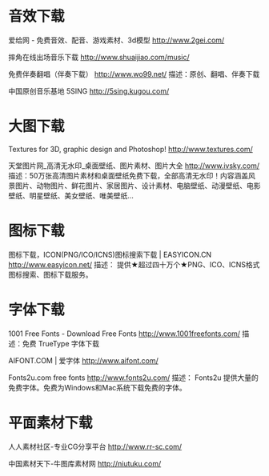# 音效下载

爱给网 - 免费音效、配音、游戏素材、3d模型
http://www.2gei.com/

摔角在线出场音乐下载
http://www.shuaijiao.com/music/

免费伴奏翻唱（伴奏下载） 
http://www.wo99.net/
描述：原创、翻唱、伴奏下载

中国原创音乐基地 5SING
http://5sing.kugou.com/


# 大图下载

Textures for 3D, graphic design and Photoshop!
http://www.textures.com/

天堂图片网_高清无水印_桌面壁纸、图片素材、图片大全
http://www.ivsky.com/
描述：50万张高清图片素材和桌面壁纸免费下载，全部高清无水印！内容涵盖风景图片、动物图片、鲜花图片、家居图片、设计素材、电脑壁纸、动漫壁纸、电影壁纸、明星壁纸、美女壁纸、唯美壁纸...


# 图标下载

图标下载，ICON(PNG/ICO/ICNS)图标搜索下载 | EASYICON.CN
http://www.easyicon.net/
描述： 提供★超过四十万个★PNG、ICO、ICNS格式图标搜索、图标下载服务。


# 字体下载

1001 Free Fonts - Download Free Fonts
http://www.1001freefonts.com/
描述：免费 TrueType 字体下载

AIFONT.COM | 爱字体
http://www.aifont.com/

Fonts2u.com free fonts
http://www.fonts2u.com/
描述： Fonts2u 提供大量的免费字体。免费为Windows和Mac系统下载免费的字体。


# 平面素材下载

人人素材社区-专业CG分享平台
http://www.rr-sc.com/

中国素材天下-牛图库素材网
http://niutuku.com/



